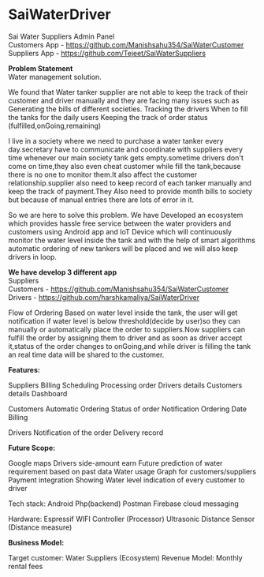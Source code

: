 # SaiWaterDriver

Sai Water Suppliers Admin Panel </br>
Customers App - https://github.com/Manishsahu354/SaiWaterCustomer</br>
Suppliers App - https://github.com/Tejeet/SaiWaterSuppliers</br>


<b>Problem Statement</b></br>
Water management solution.

We found that Water tanker supplier are not able to keep the track of their customer and driver manually and they are facing many issues such as
Generating the bills of different societies.
Tracking the drivers
When to fill the tanks for the daily users
Keeping the track of order status (fulfilled,onGoing,remaining)


I live in a society where we need to purchase a water tanker every day.secretary have to communicate and coordinate with suppliers every time whenever our main society tank gets empty.sometime drivers don't come on time,they also even cheat customer while fill the tank,because there is no one to monitor them.It also affect the customer relationship.supplier also need to keep record of each tanker manually and keep the track of payment.They Also need to provide month bills to society but because of manual entries there are lots of error in it.

So we are here to solve this problem. 
We have Developed an ecosystem which provides hassle free service between the water providers and customers using Android app and IoT Device which will continuously monitor the water level inside the tank and with the help of smart algorithms automatic ordering of new tankers will be placed and we will also keep drivers in loop.


<b>We have develop 3 different app </b></br>
Suppliers  </br>
Customers - https://github.com/Manishsahu354/SaiWaterCustomer</br>
Drivers - https://github.com/harshkamaliya/SaiWaterDriver</br>


Flow of Ordering
Based on water level inside the tank, the user will get notification if water level is below threshold(decide by user)so they can manually or automatically place the order to suppliers.Now suppliers can fulfill the order by assigning them to driver and as soon as driver accept it,status of the order changes to onGoing,and while driver is filling the tank an real time data will be shared to the customer.






<b>Features:</b>

Suppliers
Billing
Scheduling
Processing order
Drivers details
Customers details
Dashboard

Customers
Automatic Ordering
Status of order
Notification
Ordering Date
Billing 

Drivers
Notification of the order
Delivery record




<b>Future Scope:</b><br>

Google maps
Drivers side-amount earn
Future prediction of water requirement based on past data
Water usage Graph for customers/suppliers
Payment integration
Showing Water level indication of every customer to driver


Tech stack:
Android
Php(backend)
Postman
Firebase cloud messaging

Hardware:
Espressif WIFI Controller (Processor)
Ultrasonic Distance Sensor (Distance measure)

<b>Business Model:</b><br>

Target customer: Water Suppliers (Ecosystem)
Revenue Model: Monthly  rental fees 

 
